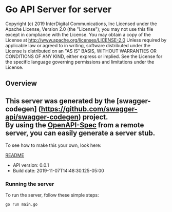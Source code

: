 # Go API Server for server

Copyright (c) 2019  InterDigital Communications, Inc Licensed under the Apache License, Version 2.0 (the \"License\"); you may not use this file except in compliance with the License. You may obtain a copy of the License at      http://www.apache.org/licenses/LICENSE-2.0  Unless required by applicable law or agreed to in writing, software distributed under the License is distributed on an \"AS IS\" BASIS, WITHOUT WARRANTIES OR CONDITIONS OF ANY KIND, either express or implied. See the License for the specific language governing permissions and limitations under the License. 

## Overview
This server was generated by the [swagger-codegen]
(https://github.com/swagger-api/swagger-codegen) project.  
By using the [OpenAPI-Spec](https://github.com/OAI/OpenAPI-Specification) from a remote server, you can easily generate a server stub.  
-

To see how to make this your own, look here:

[README](https://github.com/swagger-api/swagger-codegen/blob/master/README.md)

- API version: 0.0.1
- Build date: 2019-11-07T14:48:30.125-05:00


### Running the server
To run the server, follow these simple steps:

```
go run main.go
```

